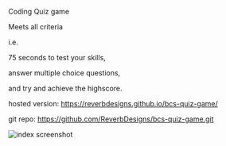 Coding Quiz game

Meets all criteria

i.e.

75 seconds to test your skills, 

answer multiple choice questions, 

and try and achieve the highscore.

hosted version: https://reverbdesigns.github.io/bcs-quiz-game/

git repo: https://github.com/ReverbDesigns/bcs-quiz-game.git

 ![index screenshot](./assets/images/index1.png)

